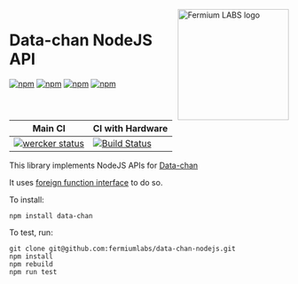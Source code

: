 <a href="https://fermiumlabs.com/">
    <img src="https://fermiumlabs.com/Assets/img/logos/Horizontal-Main_500px.png" alt="Fermium LABS logo" width="200" align="right" />
</a>

# Data-chan NodeJS API

[![npm](https://img.shields.io/npm/v/npm.svg)](https://www.npmjs.com/package/data-chan) [![npm](https://img.shields.io/npm/l/express.svg)]() [![npm](https://img.shields.io/npm/dm/localeval.svg)](https://www.npmjs.com/package/data-chan) [![npm](https://img.shields.io/npm/dt/express.svg)](https://www.npmjs.com/package/data-chan)


| Main CI | CI with Hardware |
| ----------| ----------------------- |
| [![wercker status](https://app.wercker.com/status/75da37fe4a9fc37d604da68759866454/s/master "wercker status")](https://app.wercker.com/project/byKey/75da37fe4a9fc37d604da68759866454) | [![Build Status](https://drone-ci.dev.fermiumlabs.com/api/badges/fermiumlabs/data-chan-nodejs/status.svg)](https://drone-ci.dev.fermiumlabs.com/fermiumlabs/data-chan-nodejs) | 

This library implements NodeJS APIs for [Data-chan](https://github.com/neroreflex/data-chan)

It uses [foreign function interface](https://github.com/node-ffi/node-ffi) to do so.

To install:

```shell
npm install data-chan
```

To test, run:

```shell
git clone git@github.com:fermiumlabs/data-chan-nodejs.git
npm install
npm rebuild
npm run test
```
